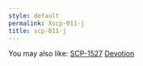 ```yaml
---
style: default
permalink: Xscp-011-j
title: scp-011-j
---
```

You may also like:
[SCP-1527](http://scp-wiki.net/scp-1527)
[Devotion](http://scp-wiki.net/devotion)